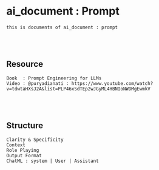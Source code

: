 <!--------------------------------------------------------------------------------- Description -->
# ai_document : Prompt
    this is documents of ai_document : prompt

<!--------------------------------------------------------------------------------- Resource -->
<br><br>

## Resource
    Book  : Prompt Engineering for LLMs
    Video : @puryadianati : https://www.youtube.com/watch?v=tdwtaHXsJ2A&list=PLP46xSdTEp2wJGyML4HBNIoNWDMgEwmkV

<!--------------------------------------------------------------------------------- Structure -->
<br><br>

## Structure
    Clarity & Specificity
    Context
    Role Playing
    Output Format
    ChatML : system | User | Assistant